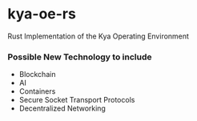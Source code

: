 # kya-oe-rs
Rust Implementation of the Kya Operating Environment

### Possible New Technology to include
- Blockchain
- AI
- Containers
- Secure Socket Transport Protocols
- Decentralized Networking
